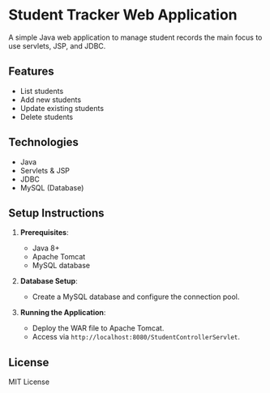# Student Tracker Web Application

A simple Java web application to manage student records the main focus to use servlets, JSP, and JDBC.

## Features
- List students
- Add new students
- Update existing students
- Delete students

## Technologies
- Java
- Servlets & JSP
- JDBC
- MySQL (Database)

## Setup Instructions
1. **Prerequisites**:
   - Java 8+
   - Apache Tomcat
   - MySQL database

2. **Database Setup**:
   - Create a MySQL database and configure the connection pool.

3. **Running the Application**:
   - Deploy the WAR file to Apache Tomcat.
   - Access via `http://localhost:8080/StudentControllerServlet`.

## License
MIT License
